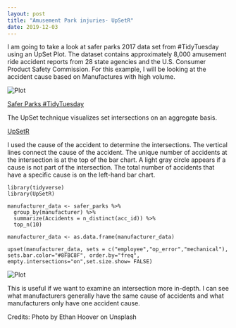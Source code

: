 ```yaml
---
layout: post
title: "Amusement Park injuries- UpSetR"
date: 2019-12-03
---
```


<p>I am going to take a look at safer parks 2017 data set from #TidyTuesday using an UpSet Plot. The dataset contains approximately 8,000 amusement ride accident reports from 28 state agencies and the U.S. Consumer Product Safety Commission. For this example, I will be looking at the accident cause based on Manufactures with high volume.</p>


![Plot](/assets/images/roller_coaster.jpg)




[Safer Parks #TidyTuesday](https://github.com/rfordatascience/tidytuesday/tree/master/data/2019/2019-09-10)





<p>The UpSet technique visualizes set intersections on an aggregate basis.</p>  


[UpSetR]( https://github.com/hms-dbmi/UpSetR )

<p>I used the cause of the accident to determine the intersections. The vertical lines connect the cause of the accident. The unique number of accidents at the intersection is at the top of the bar chart. A light gray circle appears if a cause is not part of the intersection. The total number of accidents that have a specific cause is on the left-hand bar chart.</P>


```
library(tidyverse)
library(UpSetR)

manufacturer_data <- safer_parks %>% 
  group_by(manufacturer) %>% 
  summarize(Accidents = n_distinct(acc_id)) %>% 
  top_n(10)

manufacturer_data <- as.data.frame(manufacturer_data)

upset(manufacturer_data, sets = c("employee","op_error","mechanical"), 
sets.bar.color="#8FBC8F", order.by="freq", empty.intersections="on",set.size.show= FALSE)
```

![Plot](/assets/images/safer_parks_upset.PNG)

<p>This is useful if we want to examine an intersection more in-depth. I can see what manufacturers generally have the same cause of accidents and what manufacturers only have one accident cause.</p>


Credits: Photo by Ethan Hoover on Unsplash